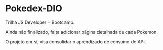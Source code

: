 # Pokedex-DIO
Trilha JS Developer + Bootcamp.

Ainda não finalizado, falta adicionar página detalhada de cada Pokemon.

O projeto em si, visa consolidar o aprendizado de consumo de API.
